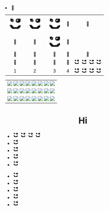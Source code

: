 <table id="toc">
  <tr>
    <td align="center"><img src="/20x20.png" width="50px" /></td>
    <td align="center"><img src="/20x20.png" width="50px" /></td>
    <td align="center"><a href="/"><img src="/20x20.png" width="50px" /></a></td>
    <td align="center">🐳</td>
    <td align="center">🐳</td>
  </tr>
  <tr>
    <td align="center">🐳</td>
    <td align="center">🐳</td>
    <td align="center"><a href="/"><img src="/20x20.png" width="50px" /></a></td>
    <td align="center">🐳</td>
    <li>🐳</li>
  </tr>
    <tr>
    <td align="center">🐳</td>
    <td align="center">🐳</td>
    <td align="center">🐳</td>
    <td align="center">🐳</td>
    <td align="center">🐳</td>
  </tr>
    <tr>
    <td align="center">🐳</td>
    <td align="center">🐳</td>
    <td align="center">🐳</td>
    <td align="center">🐳</td>
    <td align="center">
      <img src="/20x20.png" />
      <img src="/20x20.png" />
      <img src="/20x20.png" />
      <img src="/20x20.png" />
    </td>
  </tr>
    <tr>
    <td align="center">1</td>
    <td align="center">2</td>
    <td align="center">3</td>
    <td align="center">4</td>
    <td align="center">
      <img src="/20x20.png" />
      <img src="/20x20.png" />
      <img src="/20x20.png" />
      <img src="/20x20.png" />
    </td>
  </tr>
</table>

<table id="toc">
  <tr>
    <td align="center">
      <img src="/gray-button.png" />
      <img src="/gray-button.png" />
      <img src="/gray-button.png" />
      <img src="/gray-button.png" />
      <img src="/gray-button.png" />
      <img src="/gray-button.png" />
      <img src="/gray-button.png" />
      <img src="/gray-button.png" />
    </td>
  </tr>
  <tr>
    <td align="center">
      <img src="/gray-button.png" />
      <img src="/gray-button.png" />
      <img src="/gray-button.png" />
      <img src="/gray-button.png" />
      <img src="/gray-button.png" />
      <img src="/gray-button.png" />
      <img src="/gray-button.png" />
      <img src="/gray-button.png" />
    </td>
  </tr>
  <tr>
    <td align="center">
      <img src="/gray-button.png" />
      <img src="/gray-button.png" />
      <img src="/gray-button.png" />
      <img src="/gray-button.png" />
      <img src="/gray-button.png" />
      <img src="/gray-button.png" />
      <img src="/gray-button.png" />
      <img src="/gray-button.png" />
    </td>
  </tr>
</table>

<h1 align="center" style="border-bottom: none;" >
   Hi
</h1>

<div id="toc">
  <ul>
    <li>
      <img src="/20x20.png" />
      <img src="/20x20.png" />
      <img src="/20x20.png" />
      <img src="/20x20.png" />
    </li>
    <li><img src="/20x20.png" /></li>
    <li><img src="/20x20.png" /></li>
    <li><img src="/20x20.png" /></li>
    <li><img src="/20x20.png" /></li>
  </ul>
  <ul>
    <li><img src="/20x20.png" /></li>
    <li><img src="/20x20.png" /></li>
    <li><img src="/20x20.png" /></li>
    <li><img src="/20x20.png" /></li>
    <li><img src="/20x20.png" /></li>
  </ul>
</div>